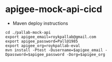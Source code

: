 # apigee-mock-api-cicd
- Maven deploy instructions 
```
cd ./pallab-mock-api
export apigee_email=roykpallab@gmail.com
export apigee_password=Pall@1985
export apigee_org=roykpallab-eval
mvn install -Ptest -Dusername=$apigee_email -Dpassword=$apigee_password -Dorg=$apigee_org

```
